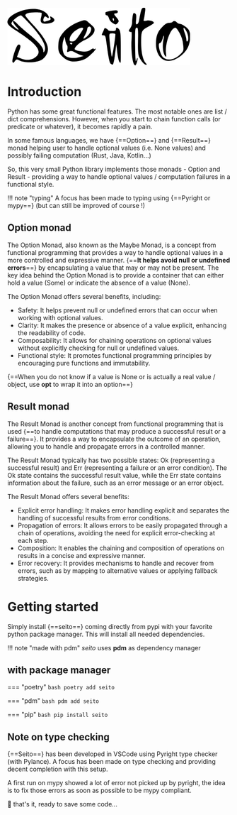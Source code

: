 ![seito](img/seito.png)

# Introduction

Python has some great functional features. The most notable ones are list / dict
comprehensions. However, when you start to chain function calls (or predicate
 or whatever), it becomes rapidly a pain.

 In some famous languages, we have {==Option==} and {==Result==} monad helping user to handle
 optional values (i.e. None values) and possibly failing computation (Rust, Java, Kotlin...)

 So, this very small Python library implements those monads - Option and Result -
 providing a way to handle optional values / computation failures in a functional style.

!!! note "typing"
    A focus has been made to typing using {==Pyright or mypy==} (but can still be improved of course !)


## Option monad

The Option Monad, also known as the Maybe Monad, is a concept from functional programming that provides a way to handle optional values in a more controlled and expressive manner. {==**It helps avoid null or undefined errors**==} by encapsulating a value that may or may not be present. The key idea behind the Option Monad is to provide a container that can either hold a value (Some) or indicate the absence of a value (None).

The Option Monad offers several benefits, including:

- Safety: It helps prevent null or undefined errors that can occur when working with optional values.
- Clarity: It makes the presence or absence of a value explicit, enhancing the readability of code.
- Composability: It allows for chaining operations on optional values without explicitly checking for null or undefined values.
- Functional style: It promotes functional programming principles by encouraging pure functions and immutability.


{==When you do not know if a value is None or is actually a real value / object, use **opt**
to wrap it into an option==}

## Result monad

The Result Monad is another concept from functional programming that is used {==to handle computations that may produce a successful result or a failure==}. It provides a way to encapsulate the outcome of an operation, allowing you to handle and propagate errors in a controlled manner.

The Result Monad typically has two possible states: Ok (representing a successful result) and Err (representing a failure or an error condition). The Ok state contains the successful result value, while the Err state contains information about the failure, such as an error message or an error object.

The Result Monad offers several benefits:

- Explicit error handling: It makes error handling explicit and separates the handling of successful results from error conditions.
- Propagation of errors: It allows errors to be easily propagated through a chain of operations, avoiding the need for explicit error-checking at each step.
- Composition: It enables the chaining and composition of operations on results in a concise and expressive manner.
- Error recovery: It provides mechanisms to handle and recover from errors, such as by mapping to alternative values or applying fallback strategies.

# Getting started

Simply install {==seito==} coming directly from pypi with your favorite python package manager.
This will install all needed dependencies.

!!! note "made with pdm"
    _seito_ uses **pdm** as dependency manager

## with package manager

=== "poetry"
    ```bash
    poetry add seito
    ```

=== "pdm"
    ```bash
    pdm add seito
    ```

=== "pip"
    ```bash
    pip install seito
    ```

## Note on type checking

{==Seito==} has been developed in VSCode using Pyright type checker (with Pylance).
A focus has been made on type checking and providing decent completion with this setup.

A first run on mypy showed a lot of error not picked up by pyright, the idea is to fix
those errors as soon as possible to be mypy compliant.


🥇 that's it, ready to save some code...

